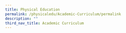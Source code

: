 ```yaml
---
title: Physical Education
permalink: /physicaledu/Academic-Curriculum/permalink
description: ""
third_nav_title: Academic Curriculum
---
```


